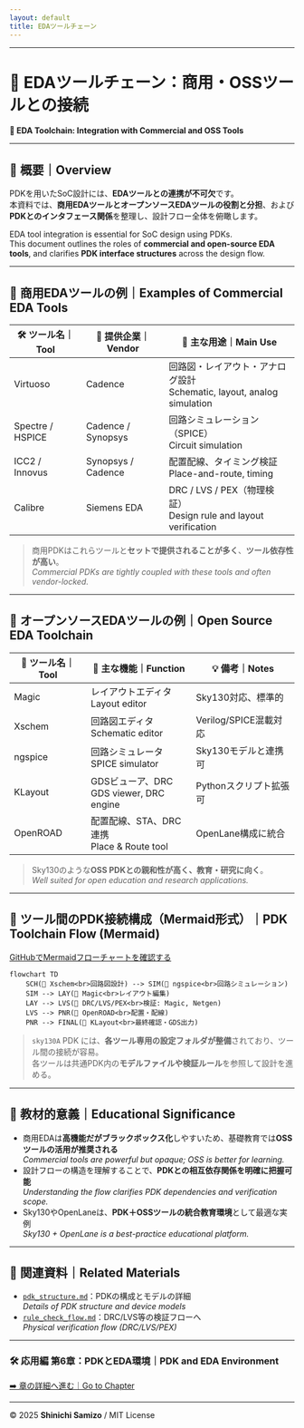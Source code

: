```yaml
---
layout: default
title: EDAツールチェーン
---
```


---

# 🧰 EDAツールチェーン：商用・OSSツールとの接続  
**🧰 EDA Toolchain: Integration with Commercial and OSS Tools**

---

## 📘 概要｜Overview

PDKを用いたSoC設計には、**EDAツールとの連携が不可欠**です。  
本資料では、**商用EDAツールとオープンソースEDAツールの役割と分担**、および**PDKとのインタフェース関係**を整理し、設計フロー全体を俯瞰します。

EDA tool integration is essential for SoC design using PDKs.  
This document outlines the roles of **commercial and open-source EDA tools**, and clarifies **PDK interface structures** across the design flow.

---

## 🔧 商用EDAツールの例｜Examples of Commercial EDA Tools

| 🛠️ **ツール名｜Tool** | 🏢 **提供企業｜Vendor** | 📘 **主な用途｜Main Use** |
|------------------------|-------------------------|----------------------------|
| Virtuoso | Cadence | 回路図・レイアウト・アナログ設計<br>Schematic, layout, analog simulation |
| Spectre / HSPICE | Cadence / Synopsys | 回路シミュレーション（SPICE）<br>Circuit simulation |
| ICC2 / Innovus | Synopsys / Cadence | 配置配線、タイミング検証<br>Place-and-route, timing |
| Calibre | Siemens EDA | DRC / LVS / PEX（物理検証）<br>Design rule and layout verification |

> 商用PDKはこれらツールと**セットで提供されることが多く**、**ツール依存性が高い**。  
> *Commercial PDKs are tightly coupled with these tools and often vendor-locked.*

---

## 🧪 オープンソースEDAツールの例｜Open Source EDA Toolchain

| 🧰 **ツール名｜Tool** | 🧩 **主な機能｜Function** | 💡 **備考｜Notes** |
|----------------------|-----------------------------|--------------------|
| Magic | レイアウトエディタ<br>Layout editor | Sky130対応、標準的 |
| Xschem | 回路図エディタ<br>Schematic editor | Verilog/SPICE混載対応 |
| ngspice | 回路シミュレータ<br>SPICE simulator | Sky130モデルと連携可 |
| KLayout | GDSビューア、DRC<br>GDS viewer, DRC engine | Pythonスクリプト拡張可 |
| OpenROAD | 配置配線、STA、DRC連携<br>Place & Route tool | OpenLane構成に統合 |

> Sky130のような**OSS PDKとの親和性が高く、教育・研究に向く**。  
> *Well suited for open education and research applications.*

---

## 🔁 ツール間のPDK接続構成（Mermaid形式）｜PDK Toolchain Flow (Mermaid)

[GitHubでMermaidフローチャートを確認する](https://github.com/Samizo-AITL/Edusemi-v4x/blob/main/d_chapter6_pdk_and_eda_environment/eda_toolchain.md)

```mermaid
flowchart TD
    SCH(📘 Xschem<br>回路図設計) --> SIM(🔬 ngspice<br>回路シミュレーション)
    SIM --> LAY(📐 Magic<br>レイアウト編集)
    LAY --> LVS(🧪 DRC/LVS/PEX<br>検証: Magic, Netgen)
    LVS --> PNR(🚧 OpenROAD<br>配置・配線)
    PNR --> FINAL(🔎 KLayout<br>最終確認・GDS出力)
```

> `sky130A` PDK には、**各ツール専用の設定フォルダが整備**されており、ツール間の接続が容易。  
> 各ツールは共通PDK内の**モデルファイルや検証ルール**を参照して設計を進める。

---

## 🏫 教材的意義｜Educational Significance

- 商用EDAは**高機能だがブラックボックス化**しやすいため、基礎教育では**OSSツールの活用が推奨される**  
  *Commercial tools are powerful but opaque; OSS is better for learning.*
- 設計フローの構造を理解することで、**PDKとの相互依存関係を明確に把握可能**  
  *Understanding the flow clarifies PDK dependencies and verification scope.*
- Sky130やOpenLaneは、**PDK＋OSSツールの統合教育環境**として最適な実例  
  *Sky130 + OpenLane is a best-practice educational platform.*

---

## 🔗 関連資料｜Related Materials

- [`pdk_structure.md`](./pdk_structure.md)：PDKの構成とモデルの詳細  
  *Details of PDK structure and device models*
- [`rule_check_flow.md`](./rule_check_flow.md)：DRC/LVS等の検証フローへ  
  *Physical verification flow (DRC/LVS/PEX)*

---

### 🛠️ 応用編 第6章：PDKとEDA環境｜PDK and EDA Environment  
[➡️ 章の詳細へ進む｜Go to Chapter](./README.md)

---

© 2025 **Shinichi Samizo** / MIT License
